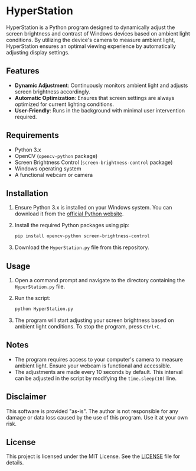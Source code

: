 # HyperStation

HyperStation is a Python program designed to dynamically adjust the screen brightness and contrast of Windows devices based on ambient light conditions. By utilizing the device's camera to measure ambient light, HyperStation ensures an optimal viewing experience by automatically adjusting display settings.

## Features

- **Dynamic Adjustment**: Continuously monitors ambient light and adjusts screen brightness accordingly.
- **Automatic Optimization**: Ensures that screen settings are always optimized for current lighting conditions.
- **User-Friendly**: Runs in the background with minimal user intervention required.

## Requirements

- Python 3.x
- OpenCV (`opencv-python` package)
- Screen Brightness Control (`screen-brightness-control` package)
- Windows operating system
- A functional webcam or camera

## Installation

1. Ensure Python 3.x is installed on your Windows system. You can download it from the [official Python website](https://www.python.org/).

2. Install the required Python packages using pip:

   ```bash
   pip install opencv-python screen-brightness-control
   ```

3. Download the `HyperStation.py` file from this repository.

## Usage

1. Open a command prompt and navigate to the directory containing the `HyperStation.py` file.

2. Run the script:

   ```bash
   python HyperStation.py
   ```

3. The program will start adjusting your screen brightness based on ambient light conditions. To stop the program, press `Ctrl+C`.

## Notes

- The program requires access to your computer's camera to measure ambient light. Ensure your webcam is functional and accessible.
- The adjustments are made every 10 seconds by default. This interval can be adjusted in the script by modifying the `time.sleep(10)` line.

## Disclaimer

This software is provided "as-is". The author is not responsible for any damage or data loss caused by the use of this program. Use it at your own risk.

## License

This project is licensed under the MIT License. See the [LICENSE](LICENSE) file for details.